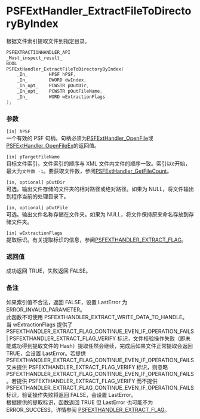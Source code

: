 # PSFExtHandler_ExtractFileToDirectoryByIndex
根据文件索引提取文件到指定目录。
````c
PSFEXTRACTIONHANDLER_API
_Must_inspect_result_
BOOL
PSFExtHandler_ExtractFileToDirectoryByIndex(
    _In_        HPSF hPSF,
    _In_        DWORD dwIndex,
    _In_opt_    PCWSTR pOutDir,
    _In_opt_    PCWSTR pOutFileName,
    _In_        WORD wExtractionFlags
);
````
### 参数
`[in] hPSF`  
一个有效的 PSF 句柄。句柄必须为[PSFExtHandler_OpenFile](PSFExtHandler_OpenFile_zh-Hans.md)或[PSFExtHandler_OpenFileEx](PSFExtHandler_OpenFileEx_zh-Hans.md)的返回值。

`[in] pTargetFileName`  
目标文件索引。文件索引的顺序与 XML 文件内文件的顺序一致。索引以`0`开始，最大为`文件数 -1`。要获取文件数，参阅[PSFExtHandler_GetFileCount](PSFExtHandler_GetFileCount_zh-Hans.md)。

`[in, optional] pOutDir`  
可选。输出文件存储的文件夹的相对路径或绝对路径。如果为 NULL，将文件输出到程序当前的处理目录下。

`[in, optional] pOutFile`  
可选。输出文件名称存储在文件夹。如果为 NULL，将文件保持原来命名存放到存储文件夹。

`[in] wExtractionFlags`  
提取标识。有关提取标识的信息，参阅[PSFEXTHANDLER_EXTRACT_FLAG](PSFEXTHANDLER_EXTRACT_FLAG_zh-Hans.md)。
### 返回值
成功返回 TRUE，失败返回 FALSE。
### 备注
如果索引值不合法，返回 FALSE，设置 LastError 为 ERROR_INVALID_PARAMETER。  
此函数不可使用 PSFEXTHANDLER_EXTRACT_WRITE_DATA_TO_HANDLE。  
当 wExtractionFlags 提供了 PSFEXTHANDLER_EXTRACT_FLAG_CONTINUE_EVEN_IF_OPERATION_FAILS | PSFEXTHANDLER_EXTRACT_FLAG_VERIFY 标识，文件校验操作失败（即未能成功得到提取文件的 Hash）提取任然会继续，完成后如果文件正常提取会返回 TRUE，会设置 LastError。若提供 PSFEXTHANDLER_EXTRACT_FLAG_CONTINUE_EVEN_IF_OPERATION_FAILS 又未提供 PSFEXTHANDLER_EXTRACT_FLAG_VERIFY 标识，则忽略 PSFEXTHANDLER_EXTRACT_FLAG_CONTINUE_EVEN_IF_OPERATION_FAILS。若提供 PSFEXTHANDLER_EXTRACT_FLAG_VERIFY 而不提供 PSFEXTHANDLER_EXTRACT_FLAG_CONTINUE_EVEN_IF_OPERATION_FAILS 标识，验证操作失败将返回 FALSE，会设置 LastError。  
根据提供的提取标识，函数返回 TRUE 但 LastError 也可能不为 ERROR_SUCCESS，详情参阅 [PSFEXTHANDLER_EXTRACT_FLAG](PSFEXTHANDLER_EXTRACT_FLAG_zh-Hans.md)。
